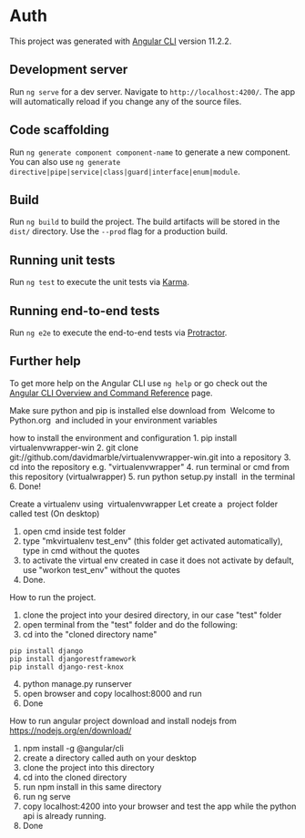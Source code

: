 # Auth

This project was generated with [Angular CLI](https://github.com/angular/angular-cli) version 11.2.2.

## Development server

Run `ng serve` for a dev server. Navigate to `http://localhost:4200/`. The app will automatically reload if you change any of the source files.

## Code scaffolding

Run `ng generate component component-name` to generate a new component. You can also use `ng generate directive|pipe|service|class|guard|interface|enum|module`.

## Build

Run `ng build` to build the project. The build artifacts will be stored in the `dist/` directory. Use the `--prod` flag for a production build.

## Running unit tests

Run `ng test` to execute the unit tests via [Karma](https://karma-runner.github.io).

## Running end-to-end tests

Run `ng e2e` to execute the end-to-end tests via [Protractor](http://www.protractortest.org/).

## Further help

To get more help on the Angular CLI use `ng help` or go check out the [Angular CLI Overview and Command Reference](https://angular.io/cli) page.


Make sure python and pip is installed else download from  Welcome to Python.org  and included in your environment variables 

how to install the environment and configuration
	1. pip install virtualenvwrapper-win
	2. git clone git://github.com/davidmarble/virtualenvwrapper-win.git into a repository
	3. cd into the repository e.g. "virtualenvwrapper"
	4. run terminal or cmd from this repository (virtualwrapper)
	5. run python setup.py install  in the terminal
	6. Done!

Create a virtualenv using  virtualenvwrapper
Let create a  project folder called test (On desktop)
1. open cmd inside test folder
2. type "mkvirtualenv test_env"  (this folder get activated automatically),  type in cmd without the quotes
3. to activate the virtual env created in case it does not activate by default, use "workon test_env" without the quotes
4. Done.

How to run the project. 
1. clone the project into your desired directory, in our case "test" folder
2. open terminal from the "test" folder and do the following:
3. cd into the "cloned directory name"
```
pip install django 
pip install djangorestframework
pip install django-rest-knox
```
4.  python manage.py runserver
5. open browser and copy localhost:8000 and run
6. Done


How to run angular project
download and install nodejs from  https://nodejs.org/en/download/
1. npm install -g @angular/cli
2. create a directory called auth on your desktop 
3. clone the project into this directory
4. cd into the cloned directory
5. run npm install in this same directory
6. run ng serve
7. copy localhost:4200 into your browser and test the app while the python api is already running.
8. Done